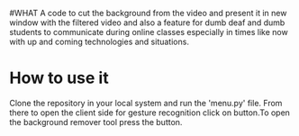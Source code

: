 #WHAT
A code to cut the background from the video and present it in new window with the filtered video and
also a feature for dumb deaf and dumb students to communicate during online classes especially in 
times like now with up and coming technologies and situations.
# How to use it
Clone the repository in your local system and run the 'menu.py' file. From there to open
the client side for gesture recognition click on <GestureRecogniser> button.To open the 
background remover tool press the  <VideoFilter> button.
